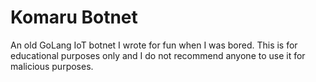# Komaru Botnet
An old GoLang IoT botnet I wrote for fun when I was bored. This is for educational purposes only and I do not recommend anyone to use it for malicious purposes.
